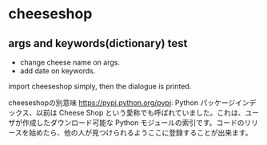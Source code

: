 # cheeseshop

## args and keywords(dictionary) test

* change cheese name on args.
* add date on keywords.

import cheeseshop simply, then the dialogue is printed.

cheeseshopの別意味
https://pypi.python.org/pypi: Python パッケージインデックス、以前は Cheese Shop という愛称でも呼ばれていました。これは、ユーザが作成したダウンロード可能な Python モジュールの索引です。コードのリリースを始めたら、他の人が見つけられるようここに登録することが出来ます。

